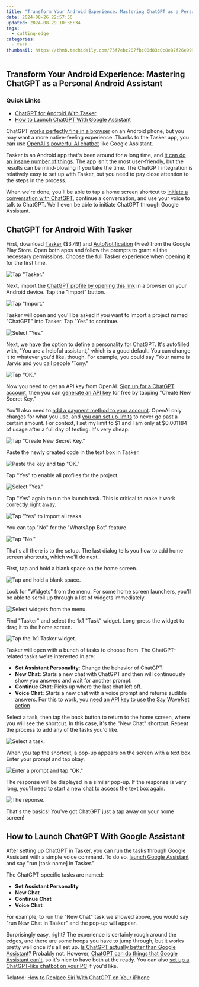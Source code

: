```yaml
---
title: "Transform Your Android Experience: Mastering ChatGPT as a Personal Android Assistant"
date: 2024-08-26 22:57:56
updated: 2024-08-29 10:36:34
tags:
  - cutting-edge
categories:
  - tech
thumbnail: https://thmb.techidaily.com/73f7ebc207fbc00d83c0c8e87f26e999ea76fd79d74b53a2390f5259c104bea7.jpg
---
```


## Transform Your Android Experience: Mastering ChatGPT as a Personal Android Assistant

### Quick Links

* [ChatGPT for Android With Tasker](https://youtube-videos.techidaily.com/2024-approved-10-must-see-vr-videos-on-youtube-for-deep-immersion/)
* [How to Launch ChatGPT With Google Assistant](https://youtube-tips.techidaily.com/king-youtubes-hidden-view-tracking-method/)

 ChatGPT [works perfectly fine in a browser](https://win11-tips.techidaily.com/how-to-use-apple-maps-on-a-windows-pc/) on an Android phone, but you may want a more native-feeling experience. Thanks to the Tasker app, you can use [OpenAI's powerful AI chatbot](https://smart-video-editing.techidaily.com/new-how-to-find-free-sites-for-sound-effect-and-add-them-in-final-cut-pro-for-2024/) like Google Assistant.

 Tasker is an Android app that's been around for a long time, and [it can do an insane number of things](https://howto.techidaily.com/why-does-my-asus-rog-phone-8-keep-turning-off-by-itself-6-fixes-are-here-drfone-by-drfone-fix-android-problems-fix-android-problems/). The app isn't the most user-friendly, but the results can be mind-blowing if you take the time. The ChatGPT integration is relatively easy to set up with Tasker, but you need to pay close attention to the steps in the process.

 When we're done, you'll be able to tap a home screen shortcut to [initiate a conversation with ChatGPT](https://extra-resources.techidaily.com/new-capture-clarity-editing-insights-for-professional-results/), continue a conversation, and use your voice to talk to ChatGPT. We'll even be able to initiate ChatGPT through Google Assistant.

##  ChatGPT for Android With Tasker

 First, download [Tasker](https://www.anrdoezrs.net/links/3607085/type/dlg/sid/UUhtgUeUpU202266/https://play.google.com/store/apps/details?id=net.dinglisch.android.taskerm) ($3.49) and [AutoNotification](https://www.anrdoezrs.net/links/3607085/type/dlg/sid/UUhtgUeUpU202266/https://play.google.com/store/apps/details?id=com.joaomgcd.autonotification) (Free) from the Google Play Store. Open both apps and follow the prompts to grant all the necessary permissions. Choose the full Tasker experience when opening it for the first time.

![Tap &quot;Tasker.&quot;](https://static1.howtogeekimages.com/wordpress/wp-content/uploads/2023/03/2023-03-28_15-36-54.jpg) 

 Next, import the [ChatGPT profile by opening this link](https://taskernet.com/shares/?user=AS35m8ne7oO4s%2BaDx%2FwlzjdFTfVMWstg1ay5AkpiNdrLoSXEZdFfw1IpXiyJCVLNW0yn&id=Project%3AChat+GPT) in a browser on your Android device. Tap the "Import" button.

![Tap &quot;Import.&quot;](https://static1.howtogeekimages.com/wordpress/wp-content/uploads/2023/03/2023-03-28_15-39-20.jpg) 

 Tasker will open and you'll be asked if you want to import a project named "ChatGPT" into Tasker. Tap "Yes" to continue.

![Select &quot;Yes.&quot;](https://static1.howtogeekimages.com/wordpress/wp-content/uploads/2023/03/2023-03-28_15-40-41.jpg) 

 Next, we have the option to define a personality for ChatGPT. It's autofilled with, "You are a helpful assistant," which is a good default. You can change it to whatever you'd like, though. For example, you could say "Your name is Jarvis and you call people 'Tony."

![Tap &quot;OK.&quot;](https://static1.howtogeekimages.com/wordpress/wp-content/uploads/2023/03/2023-03-28_15-44-36.jpg) 

 Now you need to get an API key from OpenAI. [Sign up for a ChatGPT account](https://chat.openai.com/auth/login), then you can [generate an API key](https://platform.openai.com/account/api-keys) for free by tapping "Create New Secret Key."

 You'll also need to [add a payment method to your account](https://platform.openai.com/account/billing/payment-methods). OpenAI only charges for what you use, and [you can set up limits](https://platform.openai.com/account/billing/limits) to never go past a certain amount. For context, I set my limit to $1 and I am only at $0.001184 of usage after a full day of testing. It's very cheap.

![Tap &quot;Create New Secret Key.&quot;](https://static1.howtogeekimages.com/wordpress/wp-content/uploads/2023/03/2023-03-28_15-47-55.jpg) 

 Paste the newly created code in the text box in Tasker.

![Paste the key and tap &quot;OK.&quot;](https://static1.howtogeekimages.com/wordpress/wp-content/uploads/2023/03/2023-03-28_15-50-46.jpg) 

 Tap "Yes" to enable all profiles for the project.

![Select &quot;Yes.&quot;](https://static1.howtogeekimages.com/wordpress/wp-content/uploads/2023/03/2023-03-28_15-51-09.jpg) 

 Tap "Yes" again to run the launch task. This is critical to make it work correctly right away.

![Tap &quot;Yes&quot; to import all tasks.](https://static1.howtogeekimages.com/wordpress/wp-content/uploads/2023/03/2023-03-28_15-52-14.jpg) 

 You can tap "No" for the "WhatsApp Bot" feature.

![Tap &quot;No.&quot;](https://static1.howtogeekimages.com/wordpress/wp-content/uploads/2023/03/2023-03-28_15-52-43.jpg) 

 That's all there is to the setup. The last dialog tells you how to add home screen shortcuts, which we'll do next.

 First, tap and hold a blank space on the home screen.

![Tap and hold a blank space.](https://static1.howtogeekimages.com/wordpress/wp-content/uploads/2021/06/2021-06-14_10-50-49.png) 

 Look for "Widgets" from the menu. For some home screen launchers, you'll be able to scroll up through a list of widgets immediately.

![Select widgets from the menu.](https://static1.howtogeekimages.com/wordpress/wp-content/uploads/2021/06/2021-06-14_10-51-29.png) 

 Find "Tasker" and select the 1x1 "Task" widget. Long-press the widget to drag it to the home screen.

![Tap the 1x1 Tasker widget.](https://static1.howtogeekimages.com/wordpress/wp-content/uploads/2023/03/2023-03-28_16-17-20.jpg) 

 Tasker will open with a bunch of tasks to choose from. The ChatGPT-related tasks we're interested in are:

* **Set Assistant Personality**: Change the behavior of ChatGPT.
* **New Chat**: Starts a new chat with ChatGPT and then will continuously show you answers and wait for another prompt.
* **Continue Chat**: Picks up where the last chat left off.
* **Voice Chat**: Starts a new chat with a voice prompt and returns audible answers. For this to work, you [need an API key to use the Say WaveNet action](https://tasker.joaoapps.com/userguide/en/help/ah%5Fsay%5Fwavenet.html).

 Select a task, then tap the back button to return to the home screen, where you will see the shortcut. In this case, it's the "New Chat" shortcut. Repeat the process to add any of the tasks you'd like.

![Select a task.](https://static1.howtogeekimages.com/wordpress/wp-content/uploads/2023/03/2023-03-28_16-22-55.jpg) 

 When you tap the shortcut, a pop-up appears on the screen with a text box. Enter your prompt and tap okay.

![Enter a prompt and tap &quot;OK.&quot;](https://static1.howtogeekimages.com/wordpress/wp-content/uploads/2023/03/2023-03-28_16-26-28.jpg) 

 The response will be displayed in a similar pop-up. If the response is very long, you'll need to start a new chat to access the text box again.

![The reponse.](https://static1.howtogeekimages.com/wordpress/wp-content/uploads/2023/03/2023-03-28_16-27-24.jpg) 

 That's the basics! You've got ChatGPT just a tap away on your home screen!

##  How to Launch ChatGPT With Google Assistant

 After setting up ChatGPT in Tasker, you can run the tasks through Google Assistant with a simple voice command. To do so, [launch Google Assistant](https://facebook-videos.techidaily.com/new-capturing-the-skies-dji-drone-content-for-facebook-live-for-2024/) and say "run \[task name\] in Tasker."

 The ChatGPT-specific tasks are named:

* **Set Assistant Personality**
* **New Chat**
* **Continue Chat**
* **Voice Chat**

 For example, to run the "New Chat" task we showed above, you would say "run New Chat in Tasker" and the pop-up will appear.

 Surprisingly easy, right? The experience is certainly rough around the edges, and there are some hoops you have to jump through, but it works pretty well once it's all set up. [Is ChatGPT actually better than Google Assistant](https://vp-tips.techidaily.com/2024-approved-navigating-through-linkedin-account-termination-procedures/)? Probably not. However, [ChatGPT can do things that Google Assistant can't](https://win-dash.techidaily.com/how-to-update-your-amd-radeon-graphics-card-drivers-effectively/), so it's nice to have both at the ready. You can also [set up a ChatGPT-like chatbot on your PC](https://tech-revival.techidaily.com/solving-the-problem-why-does-chatgpt-forget-our-talks/) if you'd like.

Related: [How to Replace Siri With ChatGPT on Your iPhone](https://remote-screen-capture.techidaily.com/updated-win10-gaming-sessions-best-recording-approaches/)

<ins class="adsbygoogle"
     style="display:block"
     data-ad-format="autorelaxed"
     data-ad-client="ca-pub-7571918770474297"
     data-ad-slot="1223367746"></ins>



<ins class="adsbygoogle"
     style="display:block"
     data-ad-client="ca-pub-7571918770474297"
     data-ad-slot="8358498916"
     data-ad-format="auto"
     data-full-width-responsive="true"></ins>

